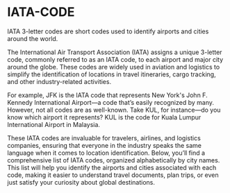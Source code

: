 # IATA-CODE
IATA 3-letter codes are short codes used to identify airports and cities around the world.

The International Air Transport Association (IATA) assigns a unique 3-letter code, commonly referred to as an IATA code, to each airport and major city around the globe. These codes are widely used in aviation and logistics to simplify the identification of locations in travel itineraries, cargo tracking, and other industry-related activities. 

For example, JFK is the IATA code that represents New York's John F. Kennedy International Airport—a code that’s easily recognized by many. However, not all codes are as well-known. Take KUL, for instance—do you know which airport it represents? KUL is the code for Kuala Lumpur International Airport in Malaysia.

These IATA codes are invaluable for travelers, airlines, and logistics companies, ensuring that everyone in the industry speaks the same language when it comes to location identification. Below, you’ll find a comprehensive list of IATA codes, organized alphabetically by city names. This list will help you identify the airports and cities associated with each code, making it easier to understand travel documents, plan trips, or even just satisfy your curiosity about global destinations.
